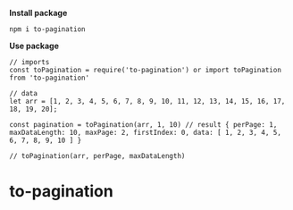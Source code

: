 **Install package**

`npm i to-pagination`

**Use package**

```
// imports
const toPagination = require('to-pagination') or import toPagination from 'to-pagination'

// data
let arr = [1, 2, 3, 4, 5, 6, 7, 8, 9, 10, 11, 12, 13, 14, 15, 16, 17, 18, 19, 20];

const pagination = toPagination(arr, 1, 10) // result { perPage: 1, maxDataLength: 10, maxPage: 2, firstIndex: 0, data: [ 1, 2, 3, 4, 5, 6, 7, 8, 9, 10 ] }

// toPagination(arr, perPage, maxDataLength)
```
# to-pagination
